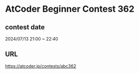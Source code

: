 # AtCoder Beginner Contest 362

## contest date 
2024/07/13 21:00 ~ 22:40

## URL
https://atcoder.jp/contests/abc362
